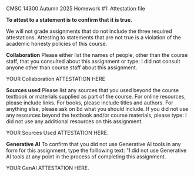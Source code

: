 CMSC 14300
Autumn 2025
Homework #1: Attestation file

**To attest to a statement is to confirm that it is true.**

We will not grade assignments that do not include the three required
attestations.  Attesting to statements that are not true is a
violation of the academic honesty policies of this course.

**Collaboration** Please either list the names of people, other than
 the course staff, that you consulted about this assignment or type: I
 did not consult anyone other than course staff about this assignment.

YOUR Collaboration ATTESTATION HERE

**Sources used** Please list any sources that you used beyond the
 course textbook or materials supplied as part of the course. For
 online resources, please include links. For books, please include
 titles and authors.  For anything else, please ask on Ed what you
 should include.  If you did not use any resources beyond the textbook
 and/or course materials, please type: I did not use any additional
 resources on this assignment.

YOUR Sources Used ATTESTATION HERE.

**Generative AI** To confirm that you did not use Generative AI tools
  in any form for this assignment, type the folllowing text: "I did
  not use Generative AI tools at any point in the process of
  completing this assignment.

YOUR GenAI ATTESTATION HERE.

